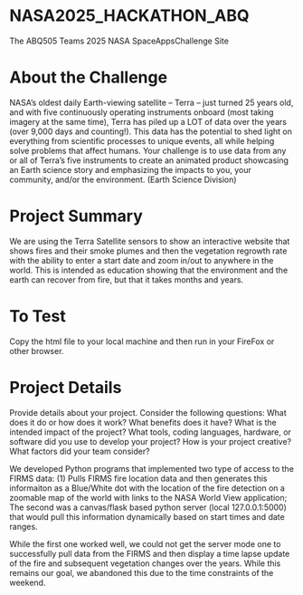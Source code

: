 # NASA2025_HACKATHON_ABQ
The ABQ505 Teams 2025 NASA SpaceAppsChallenge Site

# About the Challenge

NASA’s oldest daily Earth-viewing satellite – Terra – just turned 25 years old, and with five continuously operating instruments onboard (most taking imagery at the same time), Terra has piled up a LOT of data over the years (over 9,000 days and counting!). This data has the potential to shed light on everything from scientific processes to unique events, all while helping solve problems that affect humans. Your challenge is to use data from any or all of Terra’s five instruments to create an animated product showcasing an Earth science story and emphasizing the impacts to you, your community, and/or the environment. (Earth Science Division)

# Project Summary

We are using the Terra Satellite sensors to show an interactive website that shows fires and their smoke plumes and then the vegetation regrowth rate with the ability to enter a start date and zoom in/out to anywhere in the world. This is intended as education showing that the environment and the earth can recover from fire, but that it takes months and years.

# To Test

Copy the html file to your local machine and then run in your FireFox or other browser.

# Project Details

Provide details about your project. Consider the following questions: What does it do or how does it work? What benefits does it have? What is the intended impact of the project? What tools, coding languages, hardware, or software did you use to develop your project? How is your project creative? What factors did your team consider?

We developed Python programs that implemented two type of access to the FIRMS data: (1) Pulls FIRMS fire location data and then generates this informaiton as a Blue/White dot with the location of the fire detection on a zoomable map of the world with links to the NASA World View application; The second was a canvas/flask based python server (local 127.0.0.1:5000) that would pull this information dynamically based on start times and date ranges. 

While the first one worked well, we could not get the server mode one to successfully pull data from the FIRMS and then display a time lapse update of the fire and subsequent vegetation changes over the years. While this remains our goal, we abandoned this due to the time constraints of the weekend.

